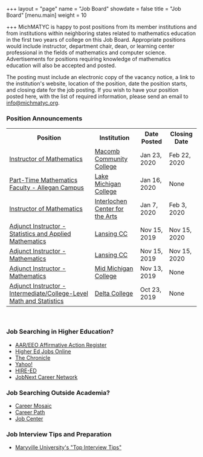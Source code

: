 +++
layout = "page"
name = "Job Board"
showdate = false
title = "Job Board"
[menu.main]
weight = 10

+++
MichMATYC is happy to post positions from its member institutions and from institutions within neighboring states related to mathematics education in the first two years of college on this Job Board. Appropriate positions would include instructor, department chair, dean, or learning center professional in the fields of mathematics and computer science. Advertisements for positions requiring knowledge of mathematics education will also be accepted and posted.

The posting must include an electronic copy of the vacancy notice, a link to the institution's website, location of the position, date the position starts, and closing date for the job posting. If you wish to have your position posted here, with the list of required information, please send an email to [info@michmatyc.org](mailto:info@michmatyc.org).

### Position Announcements

<table class="tg">

<tr>

<th class="tg-c3ow"><b>Position</b></th>

<th class="tg-c3ow"><b>Institution</b></th>

<th class="tg-c3ow"><b>Date Posted</b></th>

<th class="tg-c3ow"><b>Closing Date</b></th>

</tr>

<tr><td><a href="https://jobs.macomb.edu/postings/4181">Instructor of Mathematics</a></td>
  <td><a href="https://www.macomb.edu/">Macomb Community College</a></td>
  <td>Jan 23, 2020</td>
  <td>Feb 22, 2020</td></tr>
  
<tr><td><a href="https://lmc.simplehire.com/postings/3129">Part-Time Mathematics Faculty - Allegan Campus</a></td>
  <td><a href="http://www.lakemichigancollege.edu/">Lake Michigan College</a></td>
  <td>Jan 16, 2020</td>
  <td>None</td></tr>
  
<tr><td><a href="https://careers.interlochen.org/employment-opportunities">Instructor of Mathematics</a></td>
  <td><a href="http://www.interlochen.org/">Interlochen Center for the Arts</a></td>
  <td>Jan 7, 2020</td>
  <td>Feb 3, 2020</td></tr>

<tr><td><a href="https://lcc.csod.com/ux/ats/careersite/2/home/requisition/893?c=lcc">Adjunct Instructor - Statistics and Applied Mathematics</a></td>
  <td><a href="http://www.lcc.edu">Lansing CC</a></td>
  <td>Nov 15, 2019</td>
  <td>Nov 15, 2020</td></tr>

<tr><td><a href="https://lcc.csod.com/ux/ats/careersite/2/home/requisition/892?c=lcc">Adjunct Instructor - Mathematics</a></td>
  <td><a href="http://www.lcc.edu">Lansing CC</a></td>
  <td>Nov 15, 2019</td>
  <td>Nov 15, 2020</td></tr>
  
<tr><td><a href="https://careers-midmich.icims.com/jobs/1741/adjunct-math-faculty---big-rapids%2c-mi/job?iis=Job+Board&iisn=HigherEdJobs.com">Adjunct Instructor - Mathematics</a></td>
  <td><a href="http://www.midmich.edu">Mid Michigan College</a></td>
  <td>Nov 13, 2019</td>
  <td>None</td></tr>
  
  <tr><td><a href="https://delta.peopleadmin.com/postings/4557">Adjunct Instructor - Intermediate/College-Level Math and Statistics</a></td>
  <td><a href="http://www.delta.edu">Delta College</a></td>
  <td>Oct 23, 2019</td>
  <td>None</td></tr>
  
</table></br>

### Job Searching in Higher Education?

* [AAR/EEO Affirmative Action Register](aar-eeo.com)
* [Higher Ed Jobs Online](http://www.higheredjobs.com)
* [The Chronicle](http://www.chronicle.com)
* [Yahoo!](http://www.yahoo.com)
* [HIRE-ED](http://www.hire-ed.org)
* [JobNext Career Network](http://www.jobnext.com)

### Job Searching Outside Academia?

* [Career Mosaic](http://www.careermosaic.com)
* [Career Path](http://www.careerpath.com)
* [Job Center](http://www.jobcenter.com)

### Job Interview Tips and Preparation

* [Maryville University's "Top Interview Tips"](https://online.maryville.edu/online-masters-degrees/top-interview-tips-to-help-you-land-your-dream-job/)
